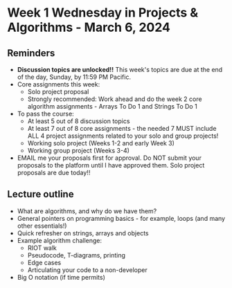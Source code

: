# Week 1 Wednesday in Projects & Algorithms - March 6, 2024

## Reminders
- **Discussion topics are unlocked!!**  This week's topics are due at the end of the day, Sunday, by 11:59 PM Pacific.
- Core assignments this week:
    - Solo project proposal
    - Strongly recommended: Work ahead and do the week 2 core algorithm assignments - Arrays To Do 1 and Strings To Do 1
- To pass the course:
    - At least 5 out of 8 discussion topics
    - At least 7 out of 8 core assignments - the needed 7 MUST include ALL 4 project assignments related to your solo and group projects!
    - Working solo project (Weeks 1-2 and early Week 3)
    - Working group project (Weeks 3-4)
- EMAIL me your proposals first for approval.  Do NOT submit your proposals to the platform until I have approved them.  Solo project proposals are due today!!

## Lecture outline
- What are algorithms, and why do we have them?
- General pointers on programming basics - for example, loops (and many other essentials!)
- Quick refresher on strings, arrays and objects
- Example algorithm challenge:
    - RIOT walk
    - Pseudocode, T-diagrams, printing
    - Edge cases
    - Articulating your code to a non-developer
- Big O notation (if time permits)